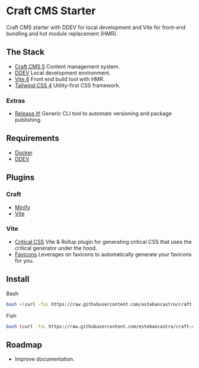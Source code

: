 # Craft CMS Starter

Craft CMS starter with DDEV for local development and Vite for front-end bundling and hot module replacement (HMR).

## The Stack

- [Craft CMS 5](https://craftcms.com) Content management system.
- [DDEV](https://ddev.com) Local development environment.
- [Vite 6](https://vitejs.dev) Front end build tool with HMR.
- [Tailwind CSS 4](https://tailwindcss.com) Utility-first CSS framework.

### Extras
- [Release It!](https://github.com/release-it/release-it) Generic CLI tool to automate versioning and package publishing.

## Requirements

- [Docker](https://www.docker.com)
- [DDEV](https://ddev.com)

## Plugins

### Craft

- [Minify](https://plugins.craftcms.com/minify)
- [Vite](https://plugins.craftcms.com/vite)

### Vite

- [Critical CSS](https://github.com/nystudio107/rollup-plugin-critical) Vite & Rollup plugin for generating critical CSS that uses the critical generator under the hood.
- [Favicons](https://github.com/khalwat/vite-plugin-favicon) Leverages on favicons to automatically generate your favicons for you.

## Install

Bash
```bash
bash <(curl -fsL https://raw.githubusercontent.com/estebancastro/craft-starter/main/install.sh)
```

Fish
```bash
bash (curl -fsL https://raw.githubusercontent.com/estebancastro/craft-starter/main/install.sh | psub)
```

## Roadmap

- Improve documentation.
